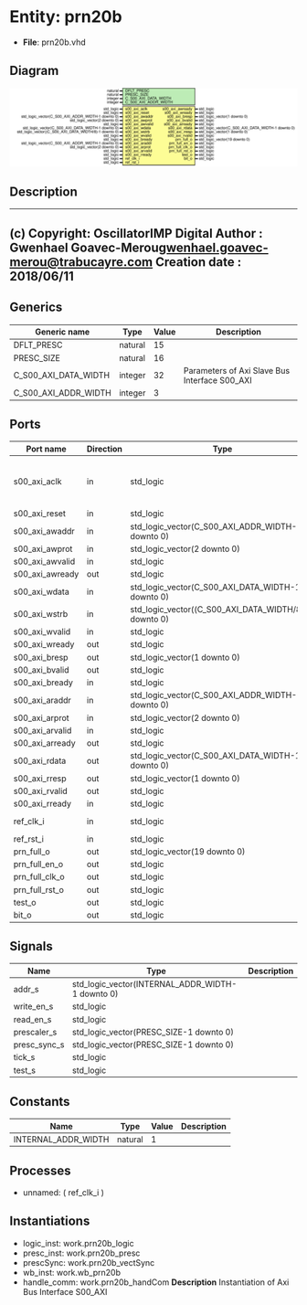 # Entity: prn20b

- **File**: prn20b.vhd
## Diagram

![Diagram](prn20b.svg "Diagram")
## Description

-------------------------------------------------------------------------
 (c) Copyright: OscillatorIMP Digital
 Author : Gwenhael Goavec-Merou<gwenhael.goavec-merou@trabucayre.com>
 Creation date : 2018/06/11
-------------------------------------------------------------------------
## Generics

| Generic name         | Type    | Value | Description                                    |
| -------------------- | ------- | ----- | ---------------------------------------------- |
| DFLT_PRESC           | natural | 15    |                                                |
| PRESC_SIZE           | natural | 16    |                                                |
| C_S00_AXI_DATA_WIDTH | integer | 32    | Parameters of Axi Slave Bus Interface S00_AXI  |
| C_S00_AXI_ADDR_WIDTH | integer | 3     |                                                |
## Ports

| Port name       | Direction | Type                                                  | Description                                   |
| --------------- | --------- | ----------------------------------------------------- | --------------------------------------------- |
| s00_axi_aclk    | in        | std_logic                                             | Ports of Axi Lite Slave Bus Interface S00_AXI |
| s00_axi_reset   | in        | std_logic                                             |                                               |
| s00_axi_awaddr  | in        | std_logic_vector(C_S00_AXI_ADDR_WIDTH-1 downto 0)     |                                               |
| s00_axi_awprot  | in        | std_logic_vector(2 downto 0)                          |                                               |
| s00_axi_awvalid | in        | std_logic                                             |                                               |
| s00_axi_awready | out       | std_logic                                             |                                               |
| s00_axi_wdata   | in        | std_logic_vector(C_S00_AXI_DATA_WIDTH-1 downto 0)     |                                               |
| s00_axi_wstrb   | in        | std_logic_vector((C_S00_AXI_DATA_WIDTH/8)-1 downto 0) |                                               |
| s00_axi_wvalid  | in        | std_logic                                             |                                               |
| s00_axi_wready  | out       | std_logic                                             |                                               |
| s00_axi_bresp   | out       | std_logic_vector(1 downto 0)                          |                                               |
| s00_axi_bvalid  | out       | std_logic                                             |                                               |
| s00_axi_bready  | in        | std_logic                                             |                                               |
| s00_axi_araddr  | in        | std_logic_vector(C_S00_AXI_ADDR_WIDTH-1 downto 0)     |                                               |
| s00_axi_arprot  | in        | std_logic_vector(2 downto 0)                          |                                               |
| s00_axi_arvalid | in        | std_logic                                             |                                               |
| s00_axi_arready | out       | std_logic                                             |                                               |
| s00_axi_rdata   | out       | std_logic_vector(C_S00_AXI_DATA_WIDTH-1 downto 0)     |                                               |
| s00_axi_rresp   | out       | std_logic_vector(1 downto 0)                          |                                               |
| s00_axi_rvalid  | out       | std_logic                                             |                                               |
| s00_axi_rready  | in        | std_logic                                             |                                               |
| ref_clk_i       | in        | std_logic                                             | specific signals                              |
| ref_rst_i       | in        | std_logic                                             |                                               |
| prn_full_o      | out       | std_logic_vector(19 downto 0)                         |                                               |
| prn_full_en_o   | out       | std_logic                                             |                                               |
| prn_full_clk_o  | out       | std_logic                                             |                                               |
| prn_full_rst_o  | out       | std_logic                                             |                                               |
| test_o          | out       | std_logic                                             |                                               |
| bit_o           | out       | std_logic                                             |                                               |
## Signals

| Name          | Type                                             | Description |
| ------------- | ------------------------------------------------ | ----------- |
| addr_s        | std_logic_vector(INTERNAL_ADDR_WIDTH-1 downto 0) |             |
| write_en_s    | std_logic                                        |             |
|  read_en_s    | std_logic                                        |             |
| prescaler_s   | std_logic_vector(PRESC_SIZE-1 downto 0)          |             |
|  presc_sync_s | std_logic_vector(PRESC_SIZE-1 downto 0)          |             |
| tick_s        | std_logic                                        |             |
| test_s        | std_logic                                        |             |
## Constants

| Name                | Type    | Value | Description |
| ------------------- | ------- | ----- | ----------- |
| INTERNAL_ADDR_WIDTH | natural |  1    |             |
## Processes
- unnamed: ( ref_clk_i )
## Instantiations

- logic_inst: work.prn20b_logic
- presc_inst: work.prn20b_presc
- prescSync: work.prn20b_vectSync
- wb_inst: work.wb_prn20b
- handle_comm: work.prn20b_handCom
**Description**
 Instantiation of Axi Bus Interface S00_AXI

